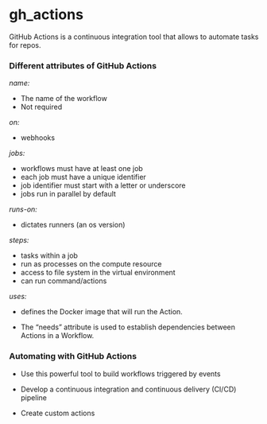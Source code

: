 # gh_actions

GitHub Actions is a continuous integration tool that allows to automate tasks for repos.

### Different attributes of GitHub Actions

_name:_

- The name of the workflow
- Not required

_on:_

- webhooks

_jobs:_

- workflows must have at least one job
- each job must have a unique identifier
- job identifier must start with a letter or underscore
- jobs run in parallel by default

_runs-on:_

- dictates runners (an os version)

_steps:_

- tasks within a job
- run as processes on the compute resource
- access to file system in the virtual environment
- can run command/actions

_uses:_

- defines the Docker image that will run the Action.

- The “needs” attribute is used to establish dependencies between Actions in a Workflow.

### Automating with GitHub Actions

- Use this powerful tool to build workflows triggered by events

- Develop a continuous integration and continuous delivery (CI/CD) pipeline

- Create custom actions

